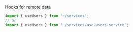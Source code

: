 Hooks for remote data

```ts
import { useUsers } from '~/services';
// or
import { useUsers } from '~/services/use-users.service';
```
